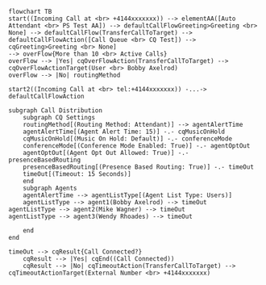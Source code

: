 ﻿```mermaid
flowchart TB
start((Incoming Call at <br> +4144xxxxxxx)) --> elementAA([Auto Attendant <br> PS Test AA]) --> defaultCallFlowGreeting>Greeting <br> None] --> defaultCallFlow(TransferCallToTarget) --> defaultCallFlowAction([Call Queue <br> CQ Test]) --> cqGreeting>Greeting <br> None]
--> overFlow{More than 10 <br> Active Calls}
overFlow --> |Yes| cqOverFlowAction(TransferCallToTarget) --> cqOverFlowActionTarget(User <br> Bobby Axelrod)
overFlow --> |No| routingMethod

start2((Incoming Call at <br> tel:+4144xxxxxxx)) -...-> defaultCallFlowAction

subgraph Call Distribution
    subgraph CQ Settings
    routingMethod[(Routing Method: Attendant)] --> agentAlertTime
    agentAlertTime[(Agent Alert Time: 15)] -.- cqMusicOnHold
    cqMusicOnHold[(Music On Hold: Default)] -.- conferenceMode
    conferenceMode[(Conference Mode Enabled: True)] -.- agentOptOut
    agentOptOut[(Agent Opt Out Allowed: True)] -.- presenceBasedRouting
    presenceBasedRouting[(Presence Based Routing: True)] -.- timeOut
    timeOut[(Timeout: 15 Seconds)]
    end
    subgraph Agents
    agentAlertTime --> agentListType[(Agent List Type: Users)]
    agentListType --> agent1(Bobby Axelrod) --> timeOut
agentListType --> agent2(Mike Wagner) --> timeOut
agentListType --> agent3(Wendy Rhoades) --> timeOut

    end
end

timeOut --> cqResult{Call Connected?}
    cqResult --> |Yes| cqEnd((Call Connected))
    cqResult --> |No| cqTimeoutAction(TransferCallToTarget) --> cqTimeoutActionTarget(External Number <br> +4144xxxxxxx)



```
